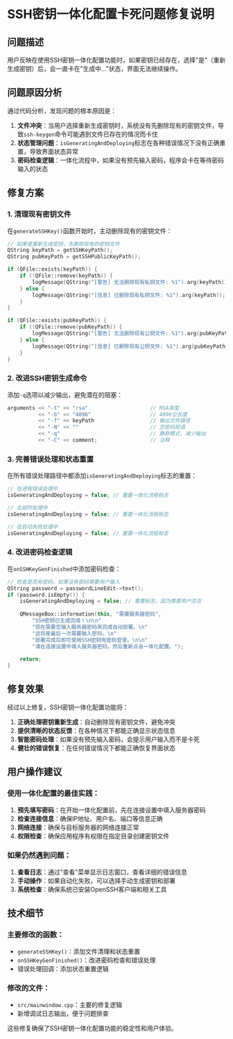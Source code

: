 # SSH密钥一体化配置卡死问题修复说明

## 问题描述

用户反映在使用SSH密钥一体化配置功能时，如果密钥已经存在，选择"是"（重新生成密钥）后，会一直卡在"生成中..."状态，界面无法继续操作。

## 问题原因分析

通过代码分析，发现问题的根本原因是：

1. **文件冲突**：当用户选择重新生成密钥时，系统没有先删除现有的密钥文件，导致`ssh-keygen`命令可能遇到文件已存在的情况而卡住
2. **状态管理问题**：`isGeneratingAndDeploying`标志在各种错误情况下没有正确重置，导致界面状态异常
3. **密码检查逻辑**：一体化流程中，如果没有预先输入密码，程序会卡在等待密码输入的状态

## 修复方案

### 1. 清理现有密钥文件

在`generateSSHKey()`函数开始时，主动删除现有的密钥文件：

```cpp
// 如果是重新生成密钥，先删除现有的密钥文件
QString keyPath = getSSHKeyPath();
QString pubKeyPath = getSSHPublicKeyPath();

if (QFile::exists(keyPath)) {
    if (!QFile::remove(keyPath)) {
        logMessage(QString("[警告] 无法删除现有私钥文件: %1").arg(keyPath));
    } else {
        logMessage(QString("[信息] 已删除现有私钥文件: %1").arg(keyPath));
    }
}

if (QFile::exists(pubKeyPath)) {
    if (!QFile::remove(pubKeyPath)) {
        logMessage(QString("[警告] 无法删除现有公钥文件: %1").arg(pubKeyPath));
    } else {
        logMessage(QString("[信息] 已删除现有公钥文件: %1").arg(pubKeyPath));
    }
}
```

### 2. 改进SSH密钥生成命令

添加`-q`选项以减少输出，避免潜在的阻塞：

```cpp
arguments << "-t" << "rsa"                    // RSA类型
          << "-b" << "4096"                   // 4096位长度
          << "-f" << keyPath                  // 输出文件路径
          << "-N" << ""                       // 空密码短语
          << "-q"                             // 静默模式，减少输出
          << "-C" << comment;                 // 注释
```

### 3. 完善错误处理和状态重置

在所有错误处理路径中都添加`isGeneratingAndDeploying`标志的重置：

```cpp
// 在进程错误处理中
isGeneratingAndDeploying = false; // 重置一体化流程标志

// 在超时处理中
isGeneratingAndDeploying = false; // 重置一体化流程标志

// 在启动失败处理中
isGeneratingAndDeploying = false; // 重置一体化流程标志
```

### 4. 改进密码检查逻辑

在`onSSHKeyGenFinished`中添加密码检查：

```cpp
// 检查是否有密码，如果没有密码需要用户输入
QString password = passwordLineEdit->text();
if (password.isEmpty()) {
    isGeneratingAndDeploying = false; // 重置标志，因为需要用户交互
    
    QMessageBox::information(this, "需要服务器密码", 
        "SSH密钥已生成完成！\n\n"
        "现在需要您输入服务器密码来完成自动部署。\n"
        "这将是最后一次需要输入密码，\n"
        "部署完成后即可使用SSH密钥免密码登录。\n\n"
        "请在连接设置中填入服务器密码，然后重新点击一体化配置。");
    
    return;
}
```

## 修复效果

经过以上修复，SSH密钥一体化配置功能将：

1. **正确处理密钥重新生成**：自动删除现有密钥文件，避免冲突
2. **提供清晰的状态反馈**：在各种情况下都能正确显示状态信息
3. **智能密码处理**：如果没有预先输入密码，会提示用户输入而不是卡死
4. **健壮的错误恢复**：在任何错误情况下都能正确恢复界面状态

## 用户操作建议

### 使用一体化配置的最佳实践：

1. **预先填写密码**：在开始一体化配置前，先在连接设置中填入服务器密码
2. **检查连接信息**：确保IP地址、用户名、端口等信息正确
3. **网络连接**：确保与目标服务器的网络连接正常
4. **权限检查**：确保应用程序有权限在指定目录创建密钥文件

### 如果仍然遇到问题：

1. **查看日志**：通过"查看"菜单显示日志窗口，查看详细的错误信息
2. **手动操作**：如果自动化失败，可以选择手动生成密钥和部署
3. **系统检查**：确保系统已安装OpenSSH客户端和相关工具

## 技术细节

### 主要修改的函数：

- `generateSSHKey()`：添加文件清理和状态重置
- `onSSHKeyGenFinished()`：改进密码检查和错误处理
- 错误处理回调：添加状态重置逻辑

### 修改的文件：

- `src/mainwindow.cpp`：主要的修复逻辑
- 新增调试日志输出，便于问题排查

这些修复确保了SSH密钥一体化配置功能的稳定性和用户体验。 